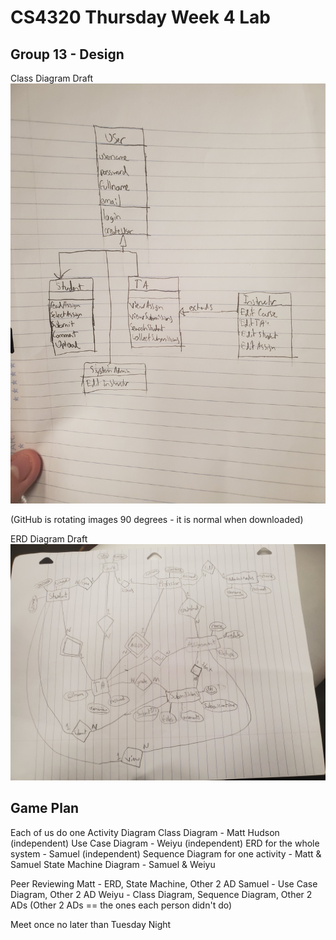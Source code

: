 # CS4320 Thursday Week 4 Lab
## Group 13 - Design

Class Diagram Draft
![classdiagram](classdiagram.jpg)

(GitHub is rotating images 90 degrees - it is normal when downloaded)

ERD Diagram Draft
![erddiagram](erd.jpg)

## Game Plan

Each of us do one Activity Diagram
Class Diagram - Matt Hudson (independent)
Use Case Diagram - Weiyu (independent)
ERD for the whole system - Samuel (independent)
Sequence Diagram for one activity - Matt & Samuel
State Machine Diagram - Samuel & Weiyu

Peer Reviewing
Matt - ERD, State Machine, Other 2 AD
Samuel - Use Case Diagram, Other 2 AD
Weiyu - Class Diagram, Sequence Diagram, Other 2 ADs
(Other 2 ADs == the ones each person didn't do)

Meet once no later than Tuesday Night
